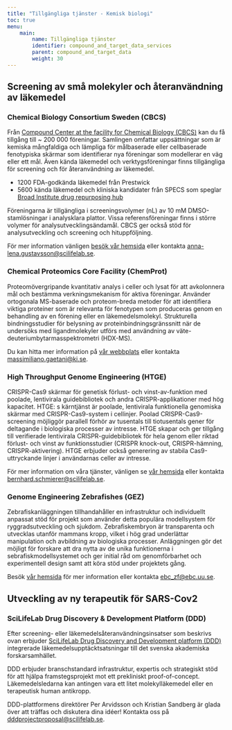 ```yaml
---
title: "Tillgängliga tjänster - Kemisk biologi"
toc: true
menu:
    main:
        name: Tillgängliga tjänster
        identifier: compound_and_target_data_services
        parent: compound_and_target_data
        weight: 30
---
```


## Screening av små molekyler och återanvändning av läkemedel

### Chemical Biology Consortium Sweden (CBCS)

Från [Compound Center at the facility for Chemical Biology (CBCS)](http://www.cbcs.se/) kan du få tillgång till ~ 200 000 föreningar.
Samlingen omfattar uppsättningar som är kemiska mångfaldiga och lämpliga för målbaserade eller cellbaserade fenotypiska skärmar som identifierar nya föreningar som modellerar en väg eller ett mål.
Även kända läkemedel och verktygsföreningar finns tillgängliga för screening och för återanvändning av läkemedel.

* 1200 FDA-godkända läkemedel från Prestwick
* 5600 kända läkemedel och kliniska kandidater från SPECS som speglar [Broad Institute drug repurposing hub](https://clue.io/repurposing)

Föreningarna är tillgängliga i screeningsvolymer (nL) av 10 mM DMSO-stamlösningar i analysklara plattor.
Vissa referensföreningar finns i större volymer för analysutvecklingsändamål.
CBCS ger också stöd för analysutveckling och screening och hituppföljning.

För mer information vänligen [besök vår hemsida](http://www.cbcs.se/) eller kontakta [anna-lena.gustavsson@scilifelab.se](mailto:anna-lena.gustavsson@scilifelab.se).

### Chemical Proteomics Core Facility (ChemProt)

Proteomövergripande kvantitativ analys i celler och lysat för att avkolonnera mål och bestämma verkningsmekanism för aktiva föreningar.
Använder ortogonala MS-baserade och proteom-breda metoder för att identifiera viktiga proteiner som är relevanta för fenotypen som produceras genom en behandling av en förening eller en läkemedelsmolekyl.
Strukturella bindningsstudier för belysning av proteinbindningsgränssnitt när de undersöks med ligandmolekyler utförs med användning av väte-deuteriumbytarmasspektrometri (HDX-MS).

Du kan hitta mer information på [vår webbplats](https://www.scilifelab.se/facilities/chemical-proteomics-core-facility) eller kontakta [massimiliano.gaetani@ki.se](mailto:massimiliano.gaetani@ki.se).

### High Throughput Genome Engineering (HTGE)

CRISPR-Cas9 skärmar för genetisk förlust- och vinst-av-funktion med poolade, lentivirala guidebibliotek och andra CRISPR-applikationer med hög kapacitet.
HTGE: s kärntjänst är poolade, lentivirala funktionella genomiska skärmar med CRISPR-Cas9-system i cellinjer.
Poolad CRISPR-Cas9-screening möjliggör parallell förhör av tusentals till tiotusentals gener för deltagande i biologiska processer av intresse.
HTGE skapar och ger tillgång till verifierade lentivirala CRISPR-guidebibliotek för hela genom eller riktad förlust- och vinst av funktionsstudier (CRISPR knock-out, CRISPR-hämning, CRISPR-aktivering).
HTGE erbjuder också generering av stabila Cas9-uttryckande linjer i användarnas celler av intresse.

För mer information om våra tjänster, vänligen se [vår hemsida](https://www.scilifelab.se/HTGE) eller kontakta [bernhard.schmierer@scilifelab.se](mailto:bernhard.schmierer@scilifelab.se).

### Genome Engineering Zebrafishes (GEZ)

Zebrafiskanläggningen tillhandahåller en infrastruktur och individuellt anpassat stöd för projekt som använder detta populära modellsystem för ryggradsutveckling och sjukdom.
Zebrafiskembryon är transparenta och utvecklas utanför mammans kropp, vilket i hög grad underlättar manipulation och avbildning av biologiska processer.
Anläggningen gör det möjligt för forskare att dra nytta av de unika funktionerna i sebrafiskmodellsystemet och ger initial råd om genomförbarhet och experimentell design samt att köra stöd under projektets gång.

Besök [vår hemsida](https://www.scilifelab.se/facilities/genomeengineeringzebrafish/) för mer information eller kontakta [ebc_zf@ebc.uu.se](mailto:ebc_zf@ebc.uu.se).

## Utveckling av ny terapeutik för SARS-Cov2

### SciLifeLab Drug Discovery & Development Platform (DDD)

Efter screening- eller läkemedelsåteranvändningsinsatser som beskrivs ovan erbjuder [SciLifeLab Drug Discovery and Development platform (DDD)](https://www.scilifelab.se/platforms/ddd) integrerade läkemedelsupptäcktsatsningar till det svenska akademiska forskarsamhället.

DDD erbjuder branschstandard infrastruktur, expertis och strategiskt stöd för att hjälpa framstegsprojekt mot ett prekliniskt proof-of-concept.
Läkemedelsledarna kan antingen vara ett litet molekylläkemedel eller en terapeutisk human antikropp.

DDD-plattformens direktörer Per Arvidsson och Kristian Sandberg är glada över att träffas och diskutera dina idéer!
Kontakta oss på [dddprojectproposal@scilifelab.se](mailto:dddprojectproposal@scilifelab.se).
